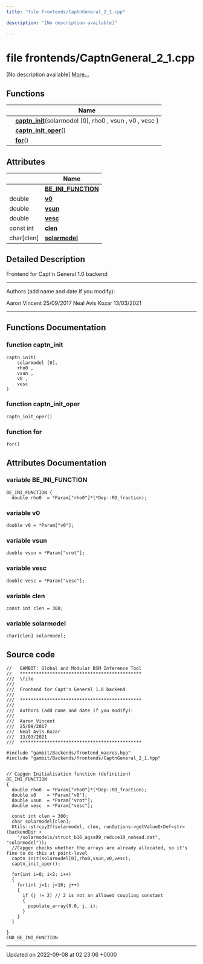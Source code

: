 ```yaml
---
title: "file frontends/CaptnGeneral_2_1.cpp"

description: "[No description available]"

---
```


# file frontends/CaptnGeneral_2_1.cpp

[No description available] [More...](#detailed-description)

## Functions

|                | Name           |
| -------------- | -------------- |
| | **[captn_init](/documentation/code/files/captngeneral__2__1_8cpp/#function-captn-init)**(solarmodel [0], rho0 , vsun , v0 , vesc ) |
| | **[captn_init_oper](/documentation/code/files/captngeneral__2__1_8cpp/#function-captn-init-oper)**() |
| | **[for](/documentation/code/files/captngeneral__2__1_8cpp/#function-for)**() |

## Attributes

|                | Name           |
| -------------- | -------------- |
| | **[BE_INI_FUNCTION](/documentation/code/files/captngeneral__2__1_8cpp/#variable-be-ini-function)**  |
| double | **[v0](/documentation/code/files/captngeneral__2__1_8cpp/#variable-v0)**  |
| double | **[vsun](/documentation/code/files/captngeneral__2__1_8cpp/#variable-vsun)**  |
| double | **[vesc](/documentation/code/files/captngeneral__2__1_8cpp/#variable-vesc)**  |
| const int | **[clen](/documentation/code/files/captngeneral__2__1_8cpp/#variable-clen)**  |
| char[clen] | **[solarmodel](/documentation/code/files/captngeneral__2__1_8cpp/#variable-solarmodel)**  |

## Detailed Description


Frontend for Capt'n General 1.0 backend



------------------

Authors (add name and date if you modify):

Aaron Vincent 25/09/2017 Neal Avis Kozar 13/03/2021 

------------------


## Functions Documentation

### function captn_init

```
captn_init(
    solarmodel [0],
    rho0 ,
    vsun ,
    v0 ,
    vesc 
)
```


### function captn_init_oper

```
captn_init_oper()
```


### function for

```
for()
```



## Attributes Documentation

### variable BE_INI_FUNCTION

```
BE_INI_FUNCTION {
  double rho0  = *Param["rho0"]*(*Dep::RD_fraction);
```


### variable v0

```
double v0 = *Param["v0"];
```


### variable vsun

```
double vsun = *Param["vrot"];
```


### variable vesc

```
double vesc = *Param["vesc"];
```


### variable clen

```
const int clen = 300;
```


### variable solarmodel

```
char[clen] solarmodel;
```



## Source code

```
//   GAMBIT: Global and Modular BSM Inference Tool
//   *********************************************
///  \file
///
///  Frontend for Capt'n General 1.0 backend
///
///  *********************************************
///
///  Authors (add name and date if you modify):
///
///  Aaron Vincent
///  25/09/2017
///  Neal Avis Kozar
///  13/03/2021
///  *********************************************

#include "gambit/Backends/frontend_macros.hpp"
#include "gambit/Backends/frontends/CaptnGeneral_2_1.hpp"


// Capgen Initialisation function (definition)
BE_INI_FUNCTION
{
  double rho0  = *Param["rho0"]*(*Dep::RD_fraction);
  double v0    = *Param["v0"];
  double vsun  = *Param["vrot"];
  double vesc  = *Param["vesc"];

  const int clen = 300;
  char solarmodel[clen];
  Utils::strcpy2f(solarmodel, clen, runOptions->getValueOrDef<str>(backendDir +
    "/solarmodels/struct_b16_agss09_reduce10_nohead.dat", "solarmodel"));
  //Capgen checks whether the arrays are already allocated, so it's fine to do this at point-level
  captn_init(solarmodel[0],rho0,vsun,v0,vesc);
  captn_init_oper();

  for(int i=0; i<2; i++)
  {
    for(int j=1; j<16; j++)
    {
      if (j != 2) // 2 is not an allowed coupling constant
      {
        populate_array(0.0, j, i);
      }
    }
  }

}
END_BE_INI_FUNCTION
```


-------------------------------

Updated on 2022-09-08 at 02:23:06 +0000
